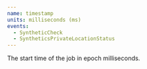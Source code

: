 ```yaml
---
name: timestamp
units: milliseconds (ms)
events:
  - SyntheticCheck
  - SyntheticsPrivateLocationStatus
---
```


The start time of the job in epoch milliseconds.